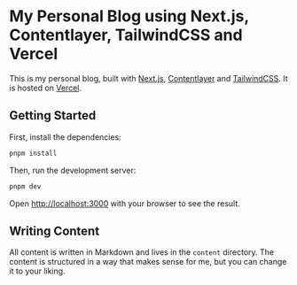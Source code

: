 # My Personal Blog using Next.js, Contentlayer, TailwindCSS and Vercel

This is my personal blog, built with [Next.js](https://nextjs.org/), [Contentlayer](https://contentlayer.dev/) and [TailwindCSS](https://tailwindcss.com/). It is hosted on [Vercel](https://vercel.com/).

## Getting Started

First, install the dependencies:

```bash
pnpm install
```

Then, run the development server:

```bash
pnpm dev
```

Open [http://localhost:3000](http://localhost:3000) with your browser to see the result.

## Writing Content

All content is written in Markdown and lives in the `content` directory. The content is structured in a way that makes sense for me, but you can change it to your liking.